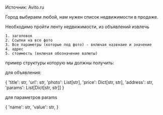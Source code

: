 Источник: Avito.ru

Город выбираем любой, нам нужен список недвижимости в продаже.

Необходимо пройти ленту недвижимости, из объявлений извлечь

    1. заголовок
    2. Ссылки на все фото
    3. Все параметры (которые под фото) - включая назвнаие и значение
    4. адрес
    5. стоимость (включая обозначение валюты)

пример структуры которую мы должны получить:

для объявления:

{
'title': str,
'url': str,
'photo': List[str],
'price': Dict[str, str],
'address': str,
'params': List[Dict[str, str]]
 }

для параметров params

{ 
'name': str,
'value': str,
}

